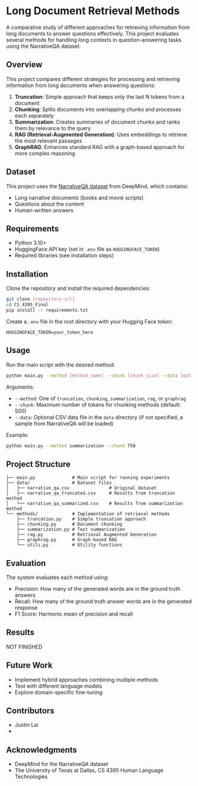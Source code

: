 # Long Document Retrieval Methods

A comparative study of different approaches for retrieving information from long documents to answer questions effectively. This project evaluates several methods for handling long contexts in question-answering tasks using the NarrativeQA dataset.

## Overview

This project compares different strategies for processing and retrieving information from long documents when answering questions:

1. **Truncation**: Simple approach that keeps only the last N tokens from a document
2. **Chunking**: Splits documents into overlapping chunks and processes each separately
3. **Summarization**: Creates summaries of document chunks and ranks them by relevance to the query
4. **RAG (Retrieval-Augmented Generation)**: Uses embeddings to retrieve the most relevant passages
5. **GraphRAG**: Enhances standard RAG with a graph-based approach for more complex reasoning

## Dataset

This project uses the [NarrativeQA dataset](https://huggingface.co/datasets/deepmind/narrativeqa) from DeepMind, which contains:

- Long narrative documents (books and movie scripts)
- Questions about the content
- Human-written answers

## Requirements

- Python 3.10+
- HuggingFace API key (set in `.env` file as `HUGGINGFACE_TOKEN`)
- Required libraries (see installation steps)

## Installation

Clone the repository and install the required dependencies:

```bash
git clone [repository-url]
cd CS_4395_Final
pip install -r requirements.txt
```

Create a `.env` file in the root directory with your Hugging Face token:

```
HUGGINGFACE_TOKEN=your_token_here
```

## Usage

Run the main script with the desired method:

```bash
python main.py --method [method_name] --chunk [chunk_size] --data [optional_data_file]
```

Arguments:

- `--method`: One of `truncation`, `chunking`, `summarization`, `rag`, or `graphrag`
- `--chunk`: Maximum number of tokens for chunking methods (default: 500)
- `--data`: Optional CSV data file in the `data` directory (if not specified, a sample from NarrativeQA will be loaded)

Example:

```bash
python main.py --method summarization --chunk 750
```

## Project Structure

```
├── main.py              # Main script for running experiments
├── data/                # Dataset files
│   ├── narrative_qa.csv               # Original dataset
│   ├── narrative_qa_truncated.csv     # Results from truncation method
│   └── narrative_qa_summarized.csv    # Results from summarization method
└── methods/             # Implementation of retrieval methods
    ├── truncation.py    # Simple truncation approach
    ├── chunking.py      # Document chunking
    ├── summarization.py # Text summarization
    ├── rag.py           # Retrieval Augmented Generation
    ├── graphrag.py      # Graph-based RAG
    └── utils.py         # Utility functions
```

## Evaluation

The system evaluates each method using:

- Precision: How many of the generated words are in the ground truth answers
- Recall: How many of the ground truth answer words are in the generated response
- F1 Score: Harmonic mean of precision and recall

## Results

NOT FINISHED

## Future Work

- Implement hybrid approaches combining multiple methods
- Test with different language models
- Explore domain-specific fine-tuning

## Contributors

- Justin Lai
- 

## Acknowledgments

- DeepMind for the NarrativeQA dataset
- The University of Texas at Dallas, CS 4395 Human Language Technologies
